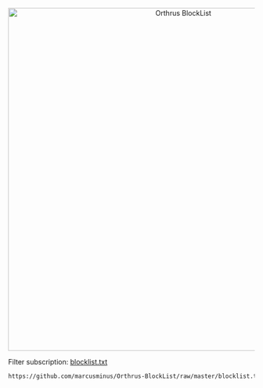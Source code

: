 <p align="center">
  <img src="https://raw.githubusercontent.com/marcusminus/Orthrus-BlockList/master/head.png" width="700px" alt="Orthrus BlockList" />
</p>

Filter subscription: <a href="https://github.com/marcusminus/Orthrus-BlockList/raw/master/blocklist.txt">blocklist.txt</a>
```bash
https://github.com/marcusminus/Orthrus-BlockList/raw/master/blocklist.txt
```
